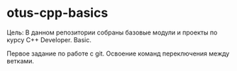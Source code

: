 # otus-cpp-basics

Цель: В данном репозитории собраны базовые модули и проекты по курсу С++ Developer. Basic.

Первое задание по работе с git.
Освоение команд переключения между ветками.